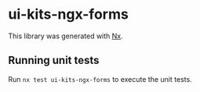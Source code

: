 # ui-kits-ngx-forms

This library was generated with [Nx](https://nx.dev).

## Running unit tests

Run `nx test ui-kits-ngx-forms` to execute the unit tests.
